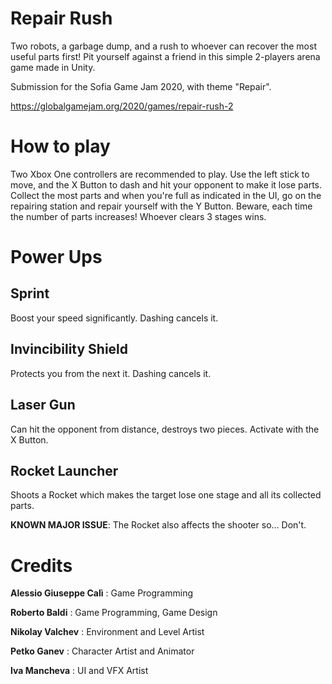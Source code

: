 # Repair Rush

Two robots, a garbage dump, and a rush to whoever can recover the most useful parts first! Pit yourself against a friend in this simple 2-players arena game made in Unity.

Submission for the Sofia Game Jam 2020, with theme "Repair".

https://globalgamejam.org/2020/games/repair-rush-2

# How to play

Two Xbox One controllers are recommended to play. Use the left stick to move, and the X Button to dash and hit your opponent to make it lose parts. Collect the most parts and when you're full as indicated in the UI, go on the repairing station and repair yourself with the Y Button. Beware, each time the number of parts increases! Whoever clears 3 stages wins.

# Power Ups
## Sprint
Boost your speed significantly. Dashing cancels it.

## Invincibility Shield
Protects you from the next it. Dashing cancels it.

## Laser Gun
Can hit the opponent from distance, destroys two pieces. Activate with the X Button.

## Rocket Launcher
Shoots a Rocket which makes the target lose one stage and all its collected parts.

**KNOWN MAJOR ISSUE**: The Rocket also affects the shooter so... Don't.

# Credits

**Alessio Giuseppe Calì** : Game Programming

**Roberto Baldi** : Game Programming, Game Design

**Nikolay Valchev** : Environment and Level Artist

**Petko Ganev** : Character Artist and Animator

**Iva Mancheva** : UI and VFX Artist